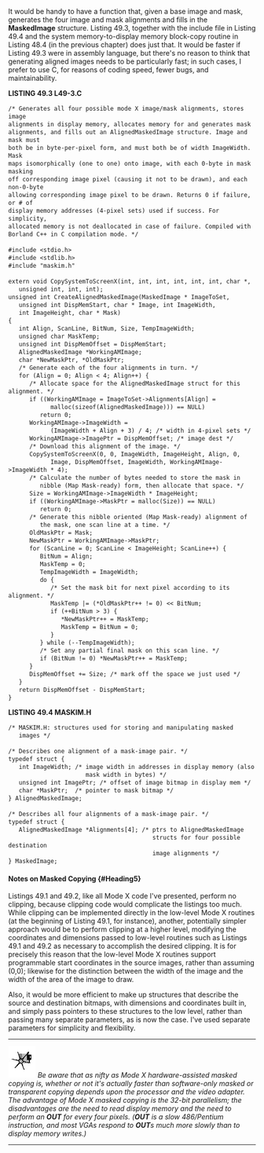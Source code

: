 It would be handy to have a function that, given a base image and mask,
generates the four image and mask alignments and fills in the
**MaskedImage** structure. Listing 49.3, together with the include file
in Listing 49.4 and the system memory-to-display memory block-copy
routine in Listing 48.4 (in the previous chapter) does just that. It
would be faster if Listing 49.3 were in assembly language, but there's
no reason to think that generating aligned images needs to be
particularly fast; in such cases, I prefer to use C, for reasons of
coding speed, fewer bugs, and maintainability.

**LISTING 49.3 L49-3.C**

    /* Generates all four possible mode X image/mask alignments, stores image
    alignments in display memory, allocates memory for and generates mask
    alignments, and fills out an AlignedMaskedImage structure. Image and mask must
    both be in byte-per-pixel form, and must both be of width ImageWidth. Mask
    maps isomorphically (one to one) onto image, with each 0-byte in mask masking
    off corresponding image pixel (causing it not to be drawn), and each non-0-byte
    allowing corresponding image pixel to be drawn. Returns 0 if failure, or # of
    display memory addresses (4-pixel sets) used if success. For simplicity,
    allocated memory is not deallocated in case of failure. Compiled with
    Borland C++ in C compilation mode. */

    #include <stdio.h>
    #include <stdlib.h>
    #include "maskim.h"

    extern void CopySystemToScreenX(int, int, int, int, int, int, char *,
       unsigned int, int, int);
    unsigned int CreateAlignedMaskedImage(MaskedImage * ImageToSet,
       unsigned int DispMemStart, char * Image, int ImageWidth,
       int ImageHeight, char * Mask)
    {
       int Align, ScanLine, BitNum, Size, TempImageWidth;
       unsigned char MaskTemp;
       unsigned int DispMemOffset = DispMemStart;
       AlignedMaskedImage *WorkingAMImage;
       char *NewMaskPtr, *OldMaskPtr;
       /* Generate each of the four alignments in turn. */
       for (Align = 0; Align < 4; Align++) {
          /* Allocate space for the AlignedMaskedImage struct for this alignment. */
          if ((WorkingAMImage = ImageToSet->Alignments[Align] =
                malloc(sizeof(AlignedMaskedImage))) == NULL)
             return 0;
          WorkingAMImage->ImageWidth =
                (ImageWidth + Align + 3) / 4; /* width in 4-pixel sets */
          WorkingAMImage->ImagePtr = DispMemOffset; /* image dest */
          /* Download this alignment of the image. */
          CopySystemToScreenX(0, 0, ImageWidth, ImageHeight, Align, 0,
                Image, DispMemOffset, ImageWidth, WorkingAMImage->ImageWidth * 4);
          /* Calculate the number of bytes needed to store the mask in
             nibble (Map Mask-ready) form, then allocate that space. */
          Size = WorkingAMImage->ImageWidth * ImageHeight;
          if ((WorkingAMImage->MaskPtr = malloc(Size)) == NULL)
             return 0;
          /* Generate this nibble oriented (Map Mask-ready) alignment of
             the mask, one scan line at a time. */
          OldMaskPtr = Mask;
          NewMaskPtr = WorkingAMImage->MaskPtr;
          for (ScanLine = 0; ScanLine < ImageHeight; ScanLine++) {
             BitNum = Align;
             MaskTemp = 0;
             TempImageWidth = ImageWidth;
             do {
                /* Set the mask bit for next pixel according to its alignment. */
                MaskTemp |= (*OldMaskPtr++ != 0) << BitNum;
                if (++BitNum > 3) {
                   *NewMaskPtr++ = MaskTemp;
                   MaskTemp = BitNum = 0;
                }
             } while (--TempImageWidth);
             /* Set any partial final mask on this scan line. */
             if (BitNum != 0) *NewMaskPtr++ = MaskTemp;
          }
          DispMemOffset += Size; /* mark off the space we just used */
       }
       return DispMemOffset - DispMemStart;
    }

**LISTING 49.4 MASKIM.H**

    /* MASKIM.H: structures used for storing and manipulating masked
       images */

    /* Describes one alignment of a mask-image pair. */
    typedef struct {
       int ImageWidth; /* image width in addresses in display memory (also
                          mask width in bytes) */
       unsigned int ImagePtr; /* offset of image bitmap in display mem */
       char *MaskPtr;  /* pointer to mask bitmap */
    } AlignedMaskedImage;

    /* Describes all four alignments of a mask-image pair. */
    typedef struct {
       AlignedMaskedImage *Alignments[4]; /* ptrs to AlignedMaskedImage
                                             structs for four possible destination
                                             image alignments */
    } MaskedImage;

#### Notes on Masked Copying {#Heading5}

Listings 49.1 and 49.2, like all Mode X code I've presented, perform no
clipping, because clipping code would complicate the listings too much.
While clipping can be implemented directly in the low-level Mode X
routines (at the beginning of Listing 49.1, for instance), another,
potentially simpler approach would be to perform clipping at a higher
level, modifying the coordinates and dimensions passed to low-level
routines such as Listings 49.1 and 49.2 as necessary to accomplish the
desired clipping. It is for precisely this reason that the low-level
Mode X routines support programmable start coordinates in the source
images, rather than assuming (0,0); likewise for the distinction between
the width of the image and the width of the area of the image to draw.

Also, it would be more efficient to make up structures that describe the
source and destination bitmaps, with dimensions and coordinates built
in, and simply pass pointers to these structures to the low level,
rather than passing many separate parameters, as is now the case. I've
used separate parameters for simplicity and flexibility.

  ------------------- ---------------------------------------------------------------------------------------------------------------------------------------------------------------------------------------------------------------------------------------------------------------------------------------------------------------------------------------------------------------------------------------------------------------------------------------------------------------------------------------------------------------------------------
  ![](images/i.jpg)   *Be aware that as nifty as Mode X hardware-assisted masked copying is, whether or not it's actually faster than software-only masked or transparent copying depends upon the processor and the video adapter. The advantage of Mode X masked copying is the 32-bit parallelism; the disadvantages are the need to read display memory and the need to perform an **OUT** for every four pixels. (**OUT** is a slow 486/Pentium instruction, and most VGAs respond to **OUT**s much more slowly than to display memory writes.)*
  ------------------- ---------------------------------------------------------------------------------------------------------------------------------------------------------------------------------------------------------------------------------------------------------------------------------------------------------------------------------------------------------------------------------------------------------------------------------------------------------------------------------------------------------------------------------
